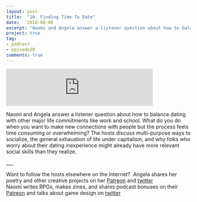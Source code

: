 ```yaml
---
layout: post
title:  "20. Finding Time To Date"
date:   2018-08-06
excerpt: "Naomi and Angela answer a listener question about how to balance dating with other major life commitments like work and school."
project: true
tag:
- podcast 
- episode20
comments: true
---
```

<iframe src="https://anchor.fm/queerly-yours/embed/episodes/20--Finding-Time-to-Date-e4se21" height="102px" width="400px" frameborder="0" scrolling="no"></iframe>
<p>Naomi and Angela answer a listener question about how to balance dating with other major life commitments like work and school. What do you do when you want to make new connections with people but the process feels time consuming or overwhelming? The hosts discuss multi-purpose ways to socialize, the general exhaustion of life under capitalism, and why folks who worry about their dating inexperience might already have more relevant social skills than they realize.</p>
<p>___</p>
<p>Want to follow the hosts elsewhere on the Internet?  Angela shares her poetry and other creative projects on her <a href="https://anchor.fm/dashboard/episode/www.patreon.com/philosofemme">Patreon</a> and <a href="https://anchor.fm/dashboard/episode/twitter.com/Phoenix24Femme">twitter</a><br>
Naomi writes RPGs, makes zines, and shares podcast bonuses on their <a href="https://anchor.fm/dashboard/episode/www.patreon.com/adanarama">Patreon</a> and talks about game design on <a href="https://anchor.fm/dashboard/episode/twitter.com/adanarama">twitter</a>&nbsp;</p>

